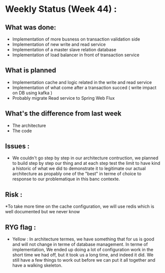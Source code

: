 # Weekly Status (Week 44) :

## What was done:

* Implementation of more busness on transaction validation side
* Implementation of new write and read service
* Implementation of a master slave relation database
* Implementation of load balancer in front of transaction service 

## What is planned

* Implementation cache and logic related in the write and read service
* Implementation of what come after a transaction succed ( write impact on DB using kafka )
* Probably migrate Read service to Spring Web Flux

## What's the difference from last week

* The architecture
* The code

## Issues : 

* We couldn't go step by step in our architecture contruction, we planned to build step by step our thing and at each step test the limit to have kind a
  historic of what we did to demonstrate it to legitimate our actual architecture as propably one of the "best" in terme of choice to response to our
  problematique in this banc contexte.

## Risk : 

*To take more time on the cache configuration, we will use redis which is well documented but we never know

## RYG flag : 

  * Yellow : In architecture termes, we have something that for us is good and will not change in terme of database management.
    In terme of implementation, We ended up doing a lot of configuration work in the short time we had off, but it took us a long time, and indeed it did. We still      have a few things to work out before we can put it all together and have a walking skeleton.
